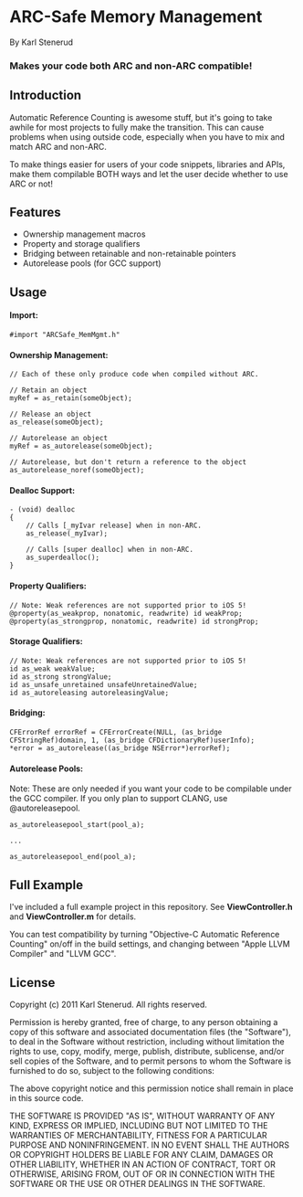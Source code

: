 ARC-Safe Memory Management
==========================

By Karl Stenerud

### Makes your code both ARC and non-ARC compatible!


Introduction
------------

Automatic Reference Counting is awesome stuff, but it's going to take awhile for most
projects to fully make the transition. This can cause problems when using outside code,
especially when you have to mix and match ARC and non-ARC.

To make things easier for users of your code snippets, libraries and APIs, make them
compilable BOTH ways and let the user decide whether to use ARC or not!


Features
--------

- Ownership management macros
- Property and storage qualifiers
- Bridging between retainable and non-retainable pointers
- Autorelease pools (for GCC support)


Usage
-----

#### Import:
    #import "ARCSafe_MemMgmt.h"

#### Ownership Management:
    // Each of these only produce code when compiled without ARC.
    
    // Retain an object
    myRef = as_retain(someObject);
    
    // Release an object
    as_release(someObject);
    
    // Autorelease an object
    myRef = as_autorelease(someObject);
    
    // Autorelease, but don't return a reference to the object
    as_autorelease_noref(someObject);

#### Dealloc Support:
    - (void) dealloc
    {
        // Calls [_myIvar release] when in non-ARC.
        as_release(_myIvar);
        
        // Calls [super dealloc] when in non-ARC.
        as_superdealloc();
    }

#### Property Qualifiers:
    // Note: Weak references are not supported prior to iOS 5!
    @property(as_weakprop, nonatomic, readwrite) id weakProp;
    @property(as_strongprop, nonatomic, readwrite) id strongProp;

#### Storage Qualifiers:
    // Note: Weak references are not supported prior to iOS 5!
    id as_weak weakValue;
    id as_strong strongValue;
    id as_unsafe_unretained unsafeUnretainedValue;
    id as_autoreleasing autoreleasingValue;

#### Bridging:
    CFErrorRef errorRef = CFErrorCreate(NULL, (as_bridge CFStringRef)domain, 1, (as_bridge CFDictionaryRef)userInfo);
    *error = as_autorelease((as_bridge NSError*)errorRef);

#### Autorelease Pools:
Note: These are only needed if you want your code to be compilable under the GCC compiler.
If you only plan to support CLANG, use @autoreleasepool.

    as_autoreleasepool_start(pool_a);
    
    ...
    
    as_autoreleasepool_end(pool_a);


Full Example
------------

I've included a full example project in this repository.
See **ViewController.h** and **ViewController.m** for details.

You can test compatibility by turning "Objective-C Automatic Reference Counting" on/off
in the build settings, and changing between "Apple LLVM Compiler" and "LLVM GCC".


License
-------

Copyright (c) 2011 Karl Stenerud. All rights reserved.

Permission is hereby granted, free of charge, to any person obtaining a copy
of this software and associated documentation files (the "Software"), to deal
in the Software without restriction, including without limitation the rights
to use, copy, modify, merge, publish, distribute, sublicense, and/or sell
copies of the Software, and to permit persons to whom the Software is
furnished to do so, subject to the following conditions:

The above copyright notice and this permission notice shall remain in place
in this source code.

THE SOFTWARE IS PROVIDED "AS IS", WITHOUT WARRANTY OF ANY KIND, EXPRESS OR
IMPLIED, INCLUDING BUT NOT LIMITED TO THE WARRANTIES OF MERCHANTABILITY,
FITNESS FOR A PARTICULAR PURPOSE AND NONINFRINGEMENT. IN NO EVENT SHALL THE
AUTHORS OR COPYRIGHT HOLDERS BE LIABLE FOR ANY CLAIM, DAMAGES OR OTHER
LIABILITY, WHETHER IN AN ACTION OF CONTRACT, TORT OR OTHERWISE, ARISING FROM,
OUT OF OR IN CONNECTION WITH THE SOFTWARE OR THE USE OR OTHER DEALINGS IN
THE SOFTWARE.
